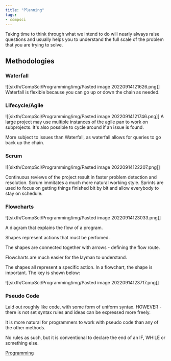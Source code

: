 ```yaml
---
title: "Planning"
tags:
- compsci
---
```


Taking time to think through what we intend to do will nearly always raise questions and usually helps you to understand the full scale of the problem that you are trying to solve.

## Methodologies

### Waterfall

![[sixth/CompSci/Programming/img/Pasted image 20220914121626.png]]
Waterfall is flexible because you can go up or down the chain as needed. 

### Lifecycle/Agile
![[sixth/CompSci/Programming/img/Pasted image 20220914121746.png]]
A large project may use multiple instances of the agile pan to work on subprojects. It's also possible to cycle around if an issue is found.

More subject to issues than Waterfall, as waterfall allows for queries to go back up the chain.

### Scrum

![[sixth/CompSci/Programming/img/Pasted image 20220914122207.png]]

Continuous reviews of the project result in faster problem detection and resolution. Scrum immitates a much more natural working style. Sprints are used to focus on getting things finished bit by bit and allow everybody to stay on schedule.

### Flowcharts

![[sixth/CompSci/Programming/img/Pasted image 20220914123033.png]]

A diagram that explains the flow of a program.

Shapes represent actions that must be perfomed.

The shapes are connected together with arrows - defining the flow route.

Flowcharts are much easier for the layman to understand.

The shapes all represent a specific action. In a flowchart, the shape is important. The key is shown below:

![[sixth/CompSci/Programming/img/Pasted image 20220914123717.png]]

### Pseudo Code

Laid out roughly like code, with some form of uniform syntax. HOWEVER - there is not set syntax rules and ideas can be expressed more freely.

It is more natural for programmers to work with pseudo code than any of the other methods.

No rules as such, but it is conventional to declare the end of an IF, WHILE or something else.



[Programming](sixth/CompSci/Programming/ProgrammingMaster)